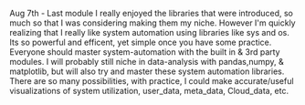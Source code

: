 Aug 7th -
Last module I really enjoyed the libraries that were introduced, so much so that I was considering making them my niche.
However I'm quickly realizing that I really like system automation using libraries like sys and os.
Its so powerful and efficent, yet simple once you have some practice. Everyone should master system-automation with the built in & 3rd party modules. I will probably still niche in data-analysis with pandas,numpy, & matplotlib, but will also try and master these system automation libraries. There are so many possibilities, with practice, I could make accurate/useful visualizations of system utilization, user_data, meta_data, Cloud_data, etc.